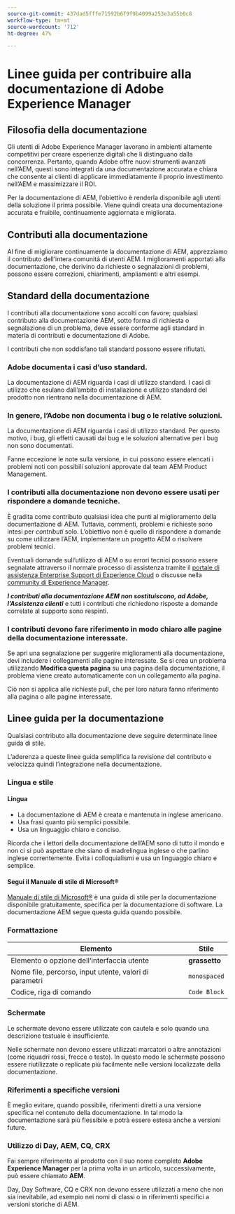 ```yaml
---
source-git-commit: 437dad5fffe71592b6f9f9b4099a253e3a55b0c8
workflow-type: tm+mt
source-wordcount: '712'
ht-degree: 47%

---
```

# Linee guida per contribuire alla documentazione di Adobe Experience Manager

## Filosofia della documentazione

Gli utenti di Adobe Experience Manager lavorano in ambienti altamente competitivi per creare esperienze digitali che li distinguano dalla concorrenza. Pertanto, quando Adobe offre nuovi strumenti avanzati nell’AEM, questi sono integrati da una documentazione accurata e chiara che consente ai clienti di applicare immediatamente il proprio investimento nell’AEM e massimizzare il ROI.

Per la documentazione di AEM, l’obiettivo è renderla disponibile agli utenti della soluzione il prima possibile. Viene quindi creata una documentazione accurata e fruibile, continuamente aggiornata e migliorata.

## Contributi alla documentazione

Al fine di migliorare continuamente la documentazione di AEM, apprezziamo il contributo dell’intera comunità di utenti AEM. I miglioramenti apportati alla documentazione, che derivino da richieste o segnalazioni di problemi, possono essere correzioni, chiarimenti, ampliamenti e altri esempi.

## Standard della documentazione

I contributi alla documentazione sono accolti con favore; qualsiasi contributo alla documentazione AEM, sotto forma di richiesta o segnalazione di un problema, deve essere conforme agli standard in materia di contributi e documentazione di Adobe.

I contributi che non soddisfano tali standard possono essere rifiutati.

### Adobe documenta i casi d’uso standard.

La documentazione di AEM riguarda i casi di utilizzo standard. I casi di utilizzo che esulano dall’ambito di installazione e utilizzo standard del prodotto non rientrano nella documentazione di AEM.

### In genere, l’Adobe non documenta i bug o le relative soluzioni.

La documentazione di AEM riguarda i casi di utilizzo standard. Per questo motivo, i bug, gli effetti causati dai bug e le soluzioni alternative per i bug non sono documentati.

Fanne eccezione le note sulla versione, in cui possono essere elencati i problemi noti con possibili soluzioni approvate dal team AEM Product Management.

### I contributi alla documentazione non devono essere usati per rispondere a domande tecniche.

È gradita come contributo qualsiasi idea che punti al miglioramento della documentazione di AEM. Tuttavia, commenti, problemi e richieste sono intesi per *contributi* solo. L’obiettivo non è quello di rispondere a domande su come utilizzare l’AEM, implementare un progetto AEM o risolvere problemi tecnici.

Eventuali domande sull’utilizzo di AEM o su errori tecnici possono essere segnalate attraverso il normale processo di assistenza tramite il [portale di assistenza Enterprise Support di Experience Cloud](https://experienceleague.adobe.com/?support-solution=General&amp;lang=it#support) o discusse nella [community di Experience Manager](https://experienceleaguecommunities.adobe.com/t5/adobe-experience-manager/ct-p/adobe-experience-manager-community?lang=it).

***I contributi alla documentazione AEM non sostituiscono, ad Adobe, l’Assistenza clienti*** e tutti i contributi che richiedono risposte a domande correlate al supporto sono respinti.

### I contributi devono fare riferimento in modo chiaro alle pagine della documentazione interessate.

Se apri una segnalazione per suggerire miglioramenti alla documentazione, devi includere i collegamenti alle pagine interessate. Se si crea un problema utilizzando **Modifica questa pagina** su una pagina della documentazione, il problema viene creato automaticamente con un collegamento alla pagina.

Ciò non si applica alle richieste pull, che per loro natura fanno riferimento alla pagina o alle pagine interessate.

## Linee guida per la documentazione

Qualsiasi contributo alla documentazione deve seguire determinate linee guida di stile.

L’aderenza a queste linee guida semplifica la revisione del contributo e velocizza quindi l’integrazione nella documentazione.

### Lingua e stile

#### Lingua

* La documentazione di AEM è creata e mantenuta in inglese americano.
* Usa frasi quanto più semplici possibile.
* Usa un linguaggio chiaro e conciso.

Ricorda che i lettori della documentazione dell’AEM sono di tutto il mondo e non ci si può aspettare che siano di madrelingua inglese o che parlino inglese correntemente. Evita i colloquialismi e usa un linguaggio chiaro e semplice.

#### Segui il Manuale di stile di Microsoft®

[Manuale di stile di Microsoft®](https://learn.microsoft.com/en-us/style-guide/welcome/) è una guida di stile per la documentazione disponibile gratuitamente, specifica per la documentazione di software. La documentazione AEM segue questa guida quando possibile.

### Formattazione

| Elemento | Stile |
|---|---|
| Elemento o opzione dell’interfaccia utente | **grassetto** |
| Nome file, percorso, input utente, valori di parametri | `monospaced` |
| Codice, riga di comando | ```Code Block``` |

### Schermate

Le schermate devono essere utilizzate con cautela e solo quando una descrizione testuale è insufficiente.

Nelle schermate non devono essere utilizzati marcatori o altre annotazioni (come riquadri rossi, frecce o testo). In questo modo le schermate possono essere riutilizzate o replicate più facilmente nelle versioni localizzate della documentazione.

### Riferimenti a specifiche versioni

È meglio evitare, quando possibile, riferimenti diretti a una versione specifica nel contenuto della documentazione. In tal modo la documentazione sarà più flessibile e potrà essere estesa anche a versioni future.

### Utilizzo di Day, AEM, CQ, CRX

Fai sempre riferimento al prodotto con il suo nome completo **Adobe Experience Manager** per la prima volta in un articolo, successivamente, può essere chiamato **AEM**.

Day, Day Software, CQ e CRX non devono essere utilizzati a meno che non sia inevitabile, ad esempio nei nomi di classi o in riferimenti specifici a versioni storiche di AEM.
